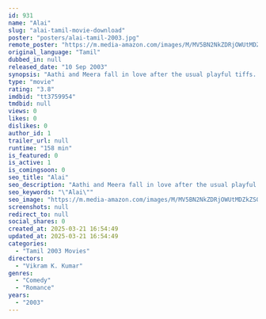 ```yaml
---
id: 931
name: "Alai"
slug: "alai-tamil-movie-download"
poster: "posters/alai-tamil-2003.jpg"
remote_poster: "https://m.media-amazon.com/images/M/MV5BN2NkZDRjOWUtMDZkZS00MTgyLTg3YTYtNGU2NWEzMzA2Yjc3XkEyXkFqcGdeQXVyODk4ODEyMjk@._V1_SX300.jpg"
original_language: "Tamil"
dubbed_in: null
released_date: "10 Sep 2003"
synopsis: "Aathi and Meera fall in love after the usual playful tiffs. On a visit to a friend's village for his marriage, the two of them help the friend marry his sweetheart instead of the bride. After many conflicts, Aathi and Meera are toget"
type: "movie"
rating: "3.8"
imdbid: "tt3759954"
tmdbid: null
views: 0
likes: 0
dislikes: 0
author_id: 1
trailer_url: null
runtime: "158 min"
is_featured: 0
is_active: 1
is_comingsoon: 0
seo_title: "Alai"
seo_description: "Aathi and Meera fall in love after the usual playful tiffs. On a visit to a friend's village for his marriage, the two of them help the friend marry his sweetheart instead of the bride. After many conflicts, Aathi and Meera are toget"
seo_keywords: "\"Alai\""
seo_image: "https://m.media-amazon.com/images/M/MV5BN2NkZDRjOWUtMDZkZS00MTgyLTg3YTYtNGU2NWEzMzA2Yjc3XkEyXkFqcGdeQXVyODk4ODEyMjk@._V1_SX300.jpg"
screenshots: null
redirect_to: null
social_shares: 0
created_at: 2025-03-21 16:54:49
updated_at: 2025-03-21 16:54:49
categories:
  - "Tamil 2003 Movies"
directors:
  - "Vikram K. Kumar"
genres:
  - "Comedy"
  - "Romance"
years:
  - "2003"
---
```

